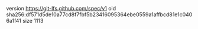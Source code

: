 version https://git-lfs.github.com/spec/v1
oid sha256:df571d5de10a77cd8f7fbf5b23416095364ebe0559a1affbcd81e1c0406a1f41
size 1113
